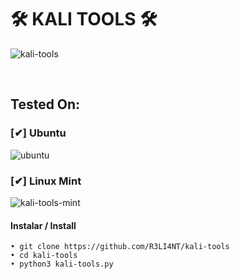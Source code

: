# 🛠️ KALI TOOLS 🛠️


![kali-tools](https://user-images.githubusercontent.com/75953873/140532652-fc4187ec-d5c0-405f-a99f-b8430a7ce10b.png)

</br>

## Tested On:

### [✔] Ubuntu

![ubuntu](https://user-images.githubusercontent.com/75953873/140592974-8023763a-ecde-4b30-b16f-4c86bbbf5f23.png)


### [✔] Linux Mint
![kali-tools-mint](https://user-images.githubusercontent.com/75953873/139563933-bd7eaf10-a424-42e4-8f86-cbb89ad4d369.png)

#### Instalar / Install
```
• git clone https://github.com/R3LI4NT/kali-tools
• cd kali-tools
• python3 kali-tools.py
```

